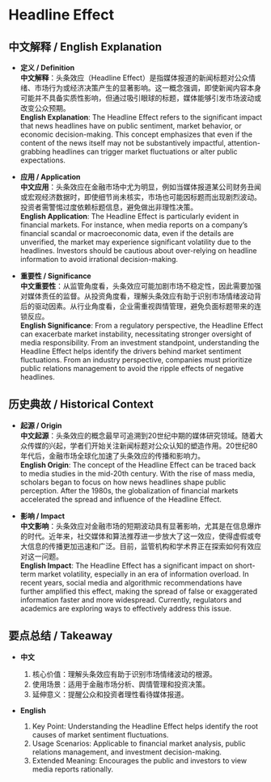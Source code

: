 # Headline Effect

## 中文解释 / English Explanation

* **定义 / Definition**  
  **中文解释**：头条效应（Headline Effect）是指媒体报道的新闻标题对公众情绪、市场行为或经济决策产生的显著影响。这一概念强调，即使新闻内容本身可能并不具备实质性影响，但通过吸引眼球的标题，媒体能够引发市场波动或改变公众预期。  
  **English Explanation**: The Headline Effect refers to the significant impact that news headlines have on public sentiment, market behavior, or economic decision-making. This concept emphasizes that even if the content of the news itself may not be substantively impactful, attention-grabbing headlines can trigger market fluctuations or alter public expectations.

* **应用 / Application**  
  **中文应用**：头条效应在金融市场中尤为明显，例如当媒体报道某公司财务丑闻或宏观经济数据时，即使细节尚未核实，市场也可能因标题而出现剧烈波动。投资者需警惕过度依赖标题信息，避免做出非理性决策。  
  **English Application**: The Headline Effect is particularly evident in financial markets. For instance, when media reports on a company’s financial scandal or macroeconomic data, even if the details are unverified, the market may experience significant volatility due to the headlines. Investors should be cautious about over-relying on headline information to avoid irrational decision-making.

* **重要性 / Significance**  
  **中文重要性**：从监管角度看，头条效应可能加剧市场不稳定性，因此需要加强对媒体责任的监督。从投资角度看，理解头条效应有助于识别市场情绪波动背后的驱动因素。从行业角度看，企业需重视舆情管理，避免负面标题带来的连锁反应。  
  **English Significance**: From a regulatory perspective, the Headline Effect can exacerbate market instability, necessitating stronger oversight of media responsibility. From an investment standpoint, understanding the Headline Effect helps identify the drivers behind market sentiment fluctuations. From an industry perspective, companies must prioritize public relations management to avoid the ripple effects of negative headlines.

## 历史典故 / Historical Context

* **起源 / Origin**  
  **中文起源**：头条效应的概念最早可追溯到20世纪中期的媒体研究领域。随着大众传媒的兴起，学者们开始关注新闻标题对公众认知的塑造作用。20世纪80年代后，金融市场全球化加速了头条效应的传播和影响力。  
  **English Origin**: The concept of the Headline Effect can be traced back to media studies in the mid-20th century. With the rise of mass media, scholars began to focus on how news headlines shape public perception. After the 1980s, the globalization of financial markets accelerated the spread and influence of the Headline Effect.

* **影响 / Impact**  
  **中文影响**：头条效应对金融市场的短期波动具有显著影响，尤其是在信息爆炸的时代。近年来，社交媒体和算法推荐进一步放大了这一效应，使得虚假或夸大信息的传播更加迅速和广泛。目前，监管机构和学术界正在探索如何有效应对这一问题。  
  **English Impact**: The Headline Effect has a significant impact on short-term market volatility, especially in an era of information overload. In recent years, social media and algorithmic recommendations have further amplified this effect, making the spread of false or exaggerated information faster and more widespread. Currently, regulators and academics are exploring ways to effectively address this issue.

## 要点总结 / Takeaway

* **中文**  
  1. 核心价值：理解头条效应有助于识别市场情绪波动的根源。
  2. 使用场景：适用于金融市场分析、舆情管理和投资决策。
  3. 延伸意义：提醒公众和投资者理性看待媒体报道。

* **English**  
  1. Key Point: Understanding the Headline Effect helps identify the root causes of market sentiment fluctuations.
  2. Usage Scenarios: Applicable to financial market analysis, public relations management, and investment decision-making.
  3. Extended Meaning: Encourages the public and investors to view media reports rationally.